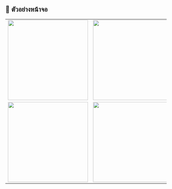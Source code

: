 ## 📸 ตัวอย่างหน้าจอ

<table>
  <tr>
    <td><img src="https://github.com/user-attachments/assets/de62068a-cc54-417c-90fc-589a7682628b" width="250"/></td>
    <td><img src="https://github.com/user-attachments/assets/2362916d-c280-431f-8872-319a68e9132a" width="250"/></td>
    <td><img src="https://github.com/user-attachments/assets/61501053-d9fd-407b-ae8c-78025fb70fed" width="250"/></td>
  </tr>
  <tr>
    <td><img src="https://github.com/user-attachments/assets/84d15fe0-649b-4bb4-bdd9-da7308754a32" width="250"/></td>
    <td><img src="https://github.com/user-attachments/assets/574cb1c8-e2cd-423b-843b-3a6d99428f35" width="250"/></td>
    <td><img src="https://github.com/user-attachments/assets/d3641986-683f-4cd1-ae3e-22081d7d06da" width="250"/></td>
  </tr>
</table>
